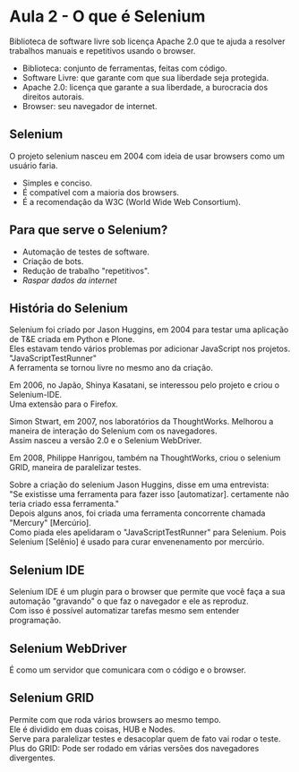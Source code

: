 # Aula 2 - O que é Selenium

Biblioteca de software livre sob licença Apache 2.0 que te ajuda a resolver trabalhos manuais e repetitivos usando o browser.  

- Biblioteca: conjunto de ferramentas, feitas com código.  
- Software Livre: que garante com que sua liberdade seja protegida.  
- Apache 2.0: licença que garante a sua liberdade, a burocracia dos direitos autorais.  
- Browser: seu navegador de internet.  


## Selenium

O projeto selenium nasceu em 2004 com ideia de usar browsers como um usuário faria.  

- Simples e conciso.  
- É compatível com a maioria dos browsers.  
- É a recomendação da W3C (World Wide Web Consortium).  


## Para que serve o Selenium?

- Automação de testes de software.  
- Criação de bots.  
- Redução de trabalho "repetitivos".  
- *Raspar dados da internet*  


## História do Selenium

Selenium foi criado por Jason Huggins, em 2004 para testar uma aplicação de T&E criada em Python e Plone.  
Eles estavam tendo vários problemas por adicionar JavaScript nos projetos.  
"JavaScriptTestRunner"  
A ferramenta se tornou livre no mesmo ano da criação.  

Em 2006, no Japão, Shinya Kasatani, se interessou pelo projeto e criou o Selenium-IDE.  
Uma extensão para o Firefox.  

Simon Stwart, em 2007, nos laboratórios da ThoughtWorks. Melhorou a maneira de interação do Selenium com os navegadores.  
Assim nasceu a versão 2.0 e o Selenium WebDriver.  

Em 2008, Philippe Hanrigou, também na ThoughtWorks, criou o selenium GRID, maneira de paralelizar testes.  

Sobre a criação do selenium Jason Huggins, disse em uma entrevista:  
"Se existisse uma ferramenta para fazer isso [automatizar]. certamente não teria criado essa ferramenta."  
Depois alguns anos, foi criada uma ferramenta concorrente chamada "Mercury" [Mercúrio].  
Como piada eles apelidaram o "JavaScriptTestRunner" para Selenium. Pois Selenium [Selênio] é usado para curar envenenamento por mercúrio.  


## Selenium IDE

Selenium IDE é um plugin para o browser que permite que você faça a sua automação "gravando" o que faz o navegador e ele as reproduz.  
Com isso é possível automatizar tarefas mesmo sem entender programação.  


## Selenium WebDriver

É como um servidor que comunicara com o código e o browser.  


## Selenium GRID

Permite com que roda vários browsers ao mesmo tempo.  
Ele é dividido em duas coisas, HUB e Nodes.  
Serve para paralelizar testes e desacoplar quem de fato vai rodar o teste.  
Plus do GRID: Pode ser rodado em várias versões dos navegadores divergentes.  
